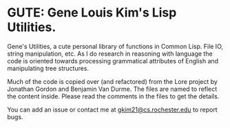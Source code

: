 # GUTE: Gene Louis Kim's Lisp Utilities.

Gene's Utilities, a cute personal library of functions in Common Lisp. File IO,
string manipulation, etc. As I do research in reasoning with language the code
is oriented towards processing grammatical attributes of English and
manipulating tree structures. 

Much of the code is copied over (and refactored) from the Lore project by
Jonathan Gordon and Benjamin Van Durme. The files are named to reflect the
content inside. Please read the comments in the files to get the details.

You can add an issue or contact me at <gkim21@cs.rochester.edu> to report bugs.

